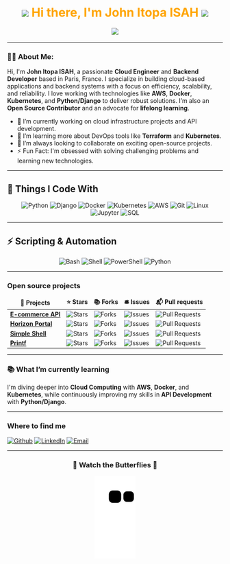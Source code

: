 <h1 align="center">
  <img src="https://emojis.slackmojis.com/emojis/images/1531849430/4246/blob-sunglasses.gif?1531849430" width="30"/> 
  <span style="color:orange">Hi there, I'm John Itopa ISAH</span>
  <img src="https://emojis.slackmojis.com/emojis/images/1531849430/4246/blob-sunglasses.gif?1531849430" width="30"/>
</h1>

<p align="center">
  <img src="https://readme-typing-svg.herokuapp.com?color=00FF00&width=400&lines=Cloud+Engineer;Backend+Developer;Open+Source+Contributor;Lifelong+Learner;Tech+Enthusiast;Creative+Problem+Solver" />
</p>

---

### 👨‍💻 About Me:
Hi, I'm **John Itopa ISAH**, a passionate **Cloud Engineer** and **Backend Developer** based in Paris, France. I specialize in building cloud-based applications and backend systems with a focus on efficiency, scalability, and reliability. I love working with technologies like **AWS**, **Docker**, **Kubernetes**, and **Python/Django** to deliver robust solutions. I’m also an **Open Source Contributor** and an advocate for **lifelong learning**.

- 🔭 I’m currently working on cloud infrastructure projects and API development.
- 🌱 I’m learning more about DevOps tools like **Terraform** and **Kubernetes**.
- 🤝 I’m always looking to collaborate on exciting open-source projects.
- ⚡ Fun Fact: I'm obsessed with solving challenging problems and learning new technologies.

---

<h2>🚀 Things I Code With</h2>

<p align="center">
  <!-- Python -->
  <img alt="Python" src="https://cdn.jsdelivr.net/gh/devicons/devicon/icons/python/python-original.svg" width="50" height="50"/>
  <!-- Django -->
  <img alt="Django" src="https://cdn.jsdelivr.net/gh/devicons/devicon/icons/django/django-plain.svg" width="50" height="50" />
  <!-- Docker -->
  <img alt="Docker" src="https://cdn.jsdelivr.net/gh/devicons/devicon/icons/docker/docker-original.svg" width="50" height="50" />
  <!-- Kubernetes -->
  <img alt="Kubernetes" src="https://cdn.jsdelivr.net/gh/devicons/devicon/icons/kubernetes/kubernetes-plain.svg" width="50" height="50" />
  <!-- AWS -->
  <img alt="AWS" src="https://cdn.jsdelivr.net/gh/devicons/devicon/icons/amazonwebservices/amazonwebservices-original.svg" width="50" height="50" />
  <!-- Git -->
  <img alt="Git" src="https://cdn.jsdelivr.net/gh/devicons/devicon/icons/git/git-original.svg" width="50" height="50" />
  <!-- Linux -->
  <img alt="Linux" src="https://cdn.jsdelivr.net/gh/devicons/devicon/icons/linux/linux-original.svg" width="50" height="50" />
  <!-- Jupyter -->
  <img alt="Jupyter" src="https://cdn.jsdelivr.net/gh/devicons/devicon/icons/jupyter/jupyter-original.svg" width="50" height="50" />
  <!-- SQL -->
  <img alt="SQL" src="https://cdn.jsdelivr.net/gh/devicons/devicon/icons/mysql/mysql-original.svg" width="50" height="50" />
</p>

---

<h2>⚡ Scripting & Automation</h2>
<p align="center">
  <!-- Bash -->
  <img alt="Bash" src="https://cdn.jsdelivr.net/gh/devicons/devicon/icons/bash/bash-original.svg" width="50" height="50" />
  <!-- Shell -->
  <img alt="Shell" src="https://cdn.jsdelivr.net/gh/devicons/devicon/icons/gnu/bash-plain.svg" width="50" height="50"/>
  <!-- PowerShell -->
  <img alt="PowerShell" src="https://cdn.jsdelivr.net/gh/devicons/devicon/icons/powershell/powershell-original.svg" width="50" height="50"/>
  <!-- Python Scripting -->
  <img alt="Python" src="https://cdn.jsdelivr.net/gh/devicons/devicon/icons/python/python-original.svg" width="50" height="50" />
</p>

---

<h3>Open source projects</h3>
<table>
  <thead align="center">
    <tr border: none;>
      <td><b>🎁 Projects</b></td>
      <td><b>⭐ Stars</b></td>
      <td><b>📚 Forks</b></td>
      <td><b>🛎 Issues</b></td>
      <td><b>📬 Pull requests</b></td>
    </tr>
  </thead>
  <tbody>
    <tr>
      <td><a href="https://github.com/johnitopaisah/E-commerce-API"><b>E-commerce API</b></a></td>
      <td><img alt="Stars" src="https://img.shields.io/github/stars/johnitopaisah/E-commerce-API?style=flat-square&labelColor=343b41"/></td>
      <td><img alt="Forks" src="https://img.shields.io/github/forks/johnitopaisah/E-commerce-API?style=flat-square&labelColor=343b41"/></td>
      <td><img alt="Issues" src="https://img.shields.io/github/issues/johnitopaisah/E-commerce-API?style=flat-square&labelColor=343b41"/></td>
      <td><img alt="Pull Requests" src="https://img.shields.io/github/issues-pr/johnitopaisah/E-commerce-API?style=flat-square&labelColor=343b41"/></td>
    </tr>
    <tr>
      <td><a href="https://github.com/johnitopaisah/horizonportal_project"><b>Horizon Portal</b></a></td>
      <td><img alt="Stars" src="https://img.shields.io/github/stars/johnitopaisah/horizonportal_project?style=flat-square&labelColor=343b41"/></td>
      <td><img alt="Forks" src="https://img.shields.io/github/forks/johnitopaisah/horizonportal_project?style=flat-square&labelColor=343b41"/></td>
      <td><img alt="Issues" src="https://img.shields.io/github/issues/johnitopaisah/horizonportal_project?style=flat-square&labelColor=343b41"/></td>
      <td><img alt="Pull Requests" src="https://img.shields.io/github/issues-pr/johnitopaisah/horizonportal_project?style=flat-square&labelColor=343b41"/></td>
    </tr>
    <tr>
      <td><a href="https://github.com/johnitopaisah/simple_shell1"><b>Simple Shell</b></a></td>
      <td><img alt="Stars" src="https://img.shields.io/github/stars/johnitopaisah/simple_shell1?style=flat-square&labelColor=343b41"/></td>
      <td><img alt="Forks" src="https://img.shields.io/github/forks/johnitopaisah/simple_shell1?style=flat-square&labelColor=343b41"/></td>
      <td><img alt="Issues" src="https://img.shields.io/github/issues/johnitopaisah/simple_shell1?style=flat-square&labelColor=343b41"/></td>
      <td><img alt="Pull Requests" src="https://img.shields.io/github/issues-pr/johnitopaisah/simple_shell1?style=flat-square&labelColor=343b41"/></td>
    </tr>
    <tr>
      <td><a href="https://github.com/johnitopaisah/printf"><b>Printf</b></a></td>
      <td><img alt="Stars" src="https://img.shields.io/github/stars/johnitopaisah/printf?style=flat-square&labelColor=343b41"/></td>
      <td><img alt="Forks" src="https://img.shields.io/github/forks/johnitopaisah/printf?style=flat-square&labelColor=343b41"/></td>
      <td><img alt="Issues" src="https://img.shields.io/github/issues/johnitopaisah/printf?style=flat-square&labelColor=343b41"/></td>
      <td><img alt="Pull Requests" src="https://img.shields.io/github/issues-pr/johnitopaisah/printf?style=flat-square&labelColor=343b41"/></td>
    </tr>
  </tbody>
</table>

---

<h3>📚 What I’m currently learning</h3>
<p>I'm diving deeper into <b>Cloud Computing</b> with <b>AWS</b>, <b>Docker</b>, and <b>Kubernetes</b>, while continuously improving my skills in <b>API Development</b> with <b>Python/Django</b>.</p>

---

<h3>Where to find me</h3>
<p><a href="https://github.com/johnitopaisah" target="_blank"><img alt="Github" src="https://img.shields.io/badge/GitHub-%2312100E.svg?&style=for-the-badge&logo=Github&logoColor=white" /></a> <a href="https://www.linkedin.com/in/john-itopa-isah" target="_blank"><img alt="LinkedIn" src="https://img.shields.io/badge/linkedin-%230077B5.svg?&style=for-the-badge&logo=linkedin&logoColor=white" /></a> <a href="mailto:johnitopa.isah@gmail.com"><img alt="Email" src="https://img.shields.io/badge/Email-D14836?style=for-the-badge&logo=gmail&logoColor=white" /></a></p>

---

<h3 align="center">🦋 Watch the Butterflies 🦋</h3>
<p align="center">
  <img src="https://github.com/johnitopaisah/johnitopaisah/blob/output/github-contribution-grid-butterflies.svg" alt="butterflies"/>
</p>

